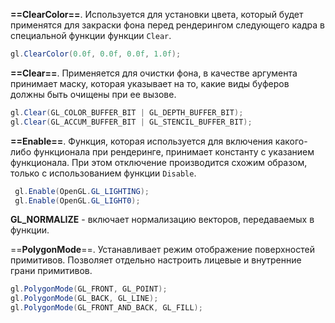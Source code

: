 **==ClearColor==**. Используется для установки цвета, который будет применятся для закраски фона перед рендерингом следующего кадра в специальной функции функции `Clear`.

```c#
gl.ClearColor(0.0f, 0.0f, 0.0f, 1.0f);
```

**==Clear==**. Применяется для очистки фона, в качестве аргумента принимает маску, которая указывает на то, какие виды буферов должны быть очищены при ее вызове.

```c#
gl.Clear(GL_COLOR_BUFFER_BIT | GL_DEPTH_BUFFER_BIT);
gl.Clear(GL_ACCUM_BUFFER_BIT | GL_STENCIL_BUFFER_BIT);
```

**==Enable==**. Функция, которая используется для включения какого-либо функционала при рендеринге, принимает константу с указанием функционала. При этом отключение  производится схожим образом, только с использованием функции `Disable`.

```c#
 gl.Enable(OpenGL.GL_LIGHTING);   
 gl.Enable(OpenGL.GL_LIGHT0);
```

**GL_NORMALIZE** - включает нормализацию векторов, передаваемых в функции. 

==**PolygonMode**==. Устанавливает режим отображение поверхностей примитивов. Позволяет отдельно настроить лицевые и внутренние грани примитивов.

```c#
gl.PolygonMode(GL_FRONT, GL_POINT);
gl.PolygonMode(GL_BACK, GL_LINE);
gl.PolygonMode(GL_FRONT_AND_BACK, GL_FILL);
```
